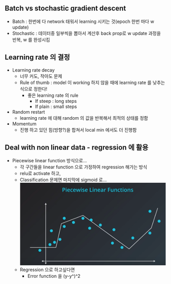 ## Batch vs stochastic gradient descent
* Batch : 한번에 다 network 태워서 learning 시키는 것(epoch 한번 마다 w update)
* Stochastic : 데이터중 일부씩을 뽑아서 계산후 back prop로 w update 과정을 반복, w 를 완성시킴

## Learning rate 의 결정
* Learning rate decay
	* 너무 커도, 작아도 문제
	* Rule of thumb : model 이 working 하지 않을 때에 learning rate 를 낮추는 식으로 정한다!
		* 좋은   learning rate 의 rule
			* If steep : long steps
			* If plain : small steps
* Random restart
	* learning rate 에 대해 random 의 값을 반복해서 최적의 상태를 정함
* Momentum
	* 진행 하고 있던 힘(방향?)을 합쳐서 local min 에서도 더 진행함
	
## Deal with non linear data - regression 에 활용
* Piecewise linear function 방식으로…
	* 각 구간들을 linear function 으로 가정하여 regression 해가는 방식
	* relu로 activate 하고,
	* Classification 문제면 마지막에 sigmoid 로...
	![piecewise](images/3_1.png "piecewise")
	* Regression 으로 하고싶다면
		* Error function 을 (y-y^)^2
